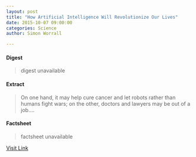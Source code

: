 ```yaml
---
layout: post
title: "How Artificial Intelligence Will Revolutionize Our Lives"
date: 2015-10-07 09:00:00
categories: Science
author: Simon Worrall

---
```



#### Digest
>digest unavailable

#### Extract
>On one hand, it may help cure cancer and let robots rather than humans fight wars; on the other, doctors and lawyers may be out of a job....

#### Factsheet
>factsheet unavailable

[Visit Link](http://news.nationalgeographic.com/2015/10/151007-computers-artificial-intelligence-ai-robots-data-ngbooktalk/)


